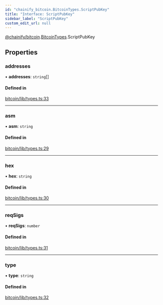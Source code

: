 ```yaml
---
id: "chainify_bitcoin.BitcoinTypes.ScriptPubKey"
title: "Interface: ScriptPubKey"
sidebar_label: "ScriptPubKey"
custom_edit_url: null
---
```


[@chainify/bitcoin](../modules/chainify_bitcoin.md).[BitcoinTypes](../namespaces/chainify_bitcoin.BitcoinTypes.md).ScriptPubKey

## Properties

### addresses

• **addresses**: `string`[]

#### Defined in

[bitcoin/lib/types.ts:33](https://github.com/liquality/chainify/blob/540cfa69/packages/bitcoin/lib/types.ts#L33)

___

### asm

• **asm**: `string`

#### Defined in

[bitcoin/lib/types.ts:29](https://github.com/liquality/chainify/blob/540cfa69/packages/bitcoin/lib/types.ts#L29)

___

### hex

• **hex**: `string`

#### Defined in

[bitcoin/lib/types.ts:30](https://github.com/liquality/chainify/blob/540cfa69/packages/bitcoin/lib/types.ts#L30)

___

### reqSigs

• **reqSigs**: `number`

#### Defined in

[bitcoin/lib/types.ts:31](https://github.com/liquality/chainify/blob/540cfa69/packages/bitcoin/lib/types.ts#L31)

___

### type

• **type**: `string`

#### Defined in

[bitcoin/lib/types.ts:32](https://github.com/liquality/chainify/blob/540cfa69/packages/bitcoin/lib/types.ts#L32)
